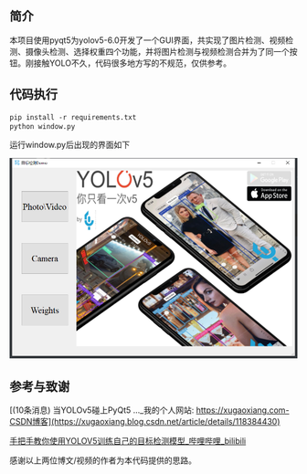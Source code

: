 ## **简介**

本项目使用pyqt5为yolov5-6.0开发了一个GUI界面，共实现了图片检测、视频检测、摄像头检测、选择权重四个功能，并将图片检测与视频检测合并为了同一个按钮。刚接触YOLO不久，代码很多地方写的不规范，仅供参考。

## **代码执行**

```
pip install -r requirements.txt
python window.py
```

运行window.py后出现的界面如下

![](UI/screenshots.png)

## **参考与致谢**

[(10条消息) 当YOLOv5碰上PyQt5 ..._我的个人网站: https://xugaoxiang.com-CSDN博客](https://xugaoxiang.blog.csdn.net/article/details/118384430)

[手把手教你使用YOLOV5训练自己的目标检测模型_哔哩哔哩_bilibili](https://www.bilibili.com/video/BV1YL4y1J7xz)

感谢以上两位博文/视频的作者为本代码提供的思路。